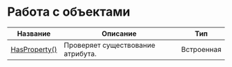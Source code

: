 # Работа с объектами

| Название | Описание | Тип |
| -- | -- | -- |
| [HasProperty()](chapters/chapter4-5-10-1.md) | Проверяет существование атрибута. | Встроенная |